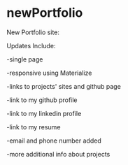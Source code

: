 # newPortfolio

New Portfolio site:

Updates Include:

-single page

-responsive using Materialize

-links to projects' sites and github page

-link to my github profile

-link to my linkedin profile

-link to my resume

-email and phone number added

-more additional info about projects 
